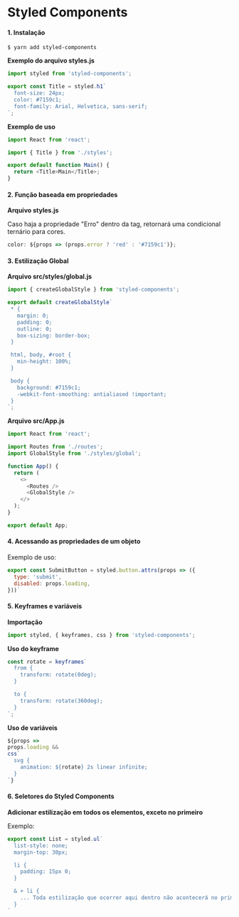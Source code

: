 # Styled Components

#### 1. Instalação

```console
$ yarn add styled-components
```

**Exemplo do arquivo styles.js**

```js
import styled from 'styled-components';

export const Title = styled.h1`
  font-size: 24px;
  color: #7159c1;
  font-family: Arial, Helvetica, sans-serif;
`;
```

**Exemplo de uso**

```js
import React from 'react';

import { Title } from './styles';

export default function Main() {
  return <Title>Main</Title>;
}
```

#### 2. Função baseada em propriedades

**Arquivo styles.js**

Caso haja a propriedade "Erro" dentro da tag, retornará uma condicional ternário para cores.

```js
color: ${props => (props.error ? 'red' : '#7159c1')};
```

#### 3. Estilização Global

**Arquivo src/styles/global.js**

```js
import { createGlobalStyle } from 'styled-components';

export default createGlobalStyle`
 * {
   margin: 0;
   padding: 0;
   outline: 0;
   box-sizing: border-box;
 }

 html, body, #root {
   min-height: 100%;
 }

 body {
   background: #7159c1;
   -webkit-font-smoothing: antialiased !important;
 }
`;
```

**Arquivo src/App.js**

```js
import React from 'react';

import Routes from './routes';
import GlobalStyle from './styles/global';

function App() {
  return (
    <>
      <Routes />
      <GlobalStyle />
    </>
  );
}

export default App;
```

#### 4. Acessando as propriedades de um objeto

Exemplo de uso:

```js
export const SubmitButton = styled.button.attrs(props => ({
  type: 'submit',
  disabled: props.loading,
}))`
```

#### 5. Keyframes e variáveis

**Importação**

```js
import styled, { keyframes, css } from 'styled-components';
```

**Uso do keyframe**

```js
const rotate = keyframes`
  from {
    transform: rotate(0deg);
  }

  to {
    transform: rotate(360deg);
  }
`;
```

**Uso de variáveis**

```js
${props =>
props.loading &&
css`
  svg {
    animation: ${rotate} 2s linear infinite;
  }
`}
```

#### 6. Seletores do Styled Components

**Adicionar estilização em todos os elementos, exceto no primeiro**

Exemplo:

```js
export const List = styled.ul`
  list-style: none;
  margin-top: 30px;

  li {
    padding: 15px 0;
  }

  & + li {
    ... Toda estilização que ocorrer aqui dentro não acontecerá no primeiro elemento LI
  }
`
```